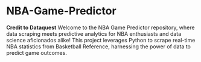 # NBA-Game-Predictor
**Credit to Dataquest** Welcome to the NBA Game Predictor repository, where data scraping meets predictive analytics for NBA enthusiasts and data science aficionados alike! This project leverages Python to scrape real-time NBA statistics from Basketball Reference, harnessing the power of data to predict game outcomes.

